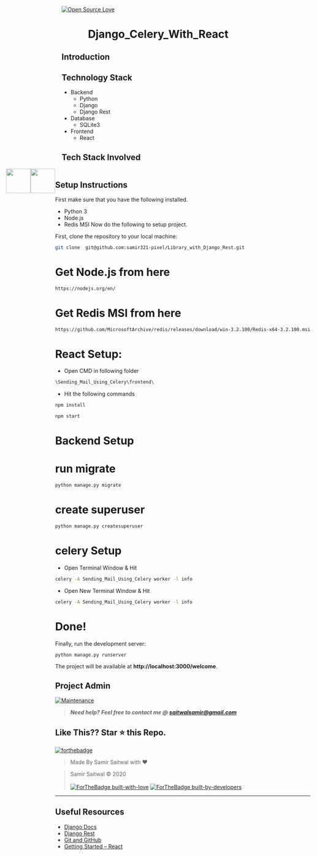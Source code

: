 
[![Open Source Love](https://badges.frapsoft.com/os/v1/open-source.svg?v=102)](https://snip-share.herokuapp.com/)&nbsp;

<h1 align="center">Django_Celery_With_React</h1>

## Introduction

## Technology Stack
* Backend
  * Python
  * Django 
  * Django Rest
* Database
  * SQLite3
* Frontend
  * React
  
## Tech Stack Involved
<div style="display: flex;justify-content: center;">
<img height="64px" width="auto" src="https://image.flaticon.com/icons/svg/919/919852.svg">
 <br/>
<img height="64px" width="auto" src="https://twilio-cms-prod.s3.amazonaws.com/images/django-dark.width-808.png">
<div/>

## Setup Instructions
First make sure that you have the following installed.
 * Python 3
 * Node.js
 * Redis MSI
Now do the following to setup project.

First, clone the repository to your local machine:

```bash
git clone  git@github.com:samir321-pixel/Library_with_Django_Rest.git
```

# Get Node.js from here
```bash
https://nodejs.org/en/
```

# Get Redis MSI from here
```bash
https://github.com/MicrosoftArchive/redis/releases/download/win-3.2.100/Redis-x64-3.2.100.msi
```

# React Setup:
* Open CMD in following folder
```bash
\Sending_Mail_Using_Celery\frontend\
```

* Hit the following commands
```bash
npm install
```
```bash
npm start
```

# Backend Setup
# run migrate

```bash
python manage.py migrate
```

# create superuser

```bash
python manage.py createsuperuser
```

# celery Setup
* Open Terminal Window & Hit

```bash
celery -A Sending_Mail_Using_Celery worker -l info
```

* Open New Terminal Window & Hit

```bash
celery -A Sending_Mail_Using_Celery worker -l info
```

# Done!
Finally, run the development server:

```bash
python manage.py runserver
```

The project will be available at **http://localhost:3000/welcome**.

## Project Admin
[![Maintenance](https://img.shields.io/maintenance/yes/2020?color=green&logo=github)](https://github.com/samir321-pixel)

> **_Need help?_** 
> **_Feel free to contact me @ [saitwalsamir@gmail.com](mailto:saitwalsamir@gmail.com?Subject=Library_Project)_**

## Like This?? Star ⭐ this Repo.

[![forthebadge](https://forthebadge.com/images/badges/made-with-python.svg)](https://github.com/samir321-pixel/Library_with_Django_Rest)

> Made By Samir Saitwal with ❤️

> Samir Saitwal &copy; 2020
<br><br>
[![ForTheBadge built-with-love](http://ForTheBadge.com/images/badges/built-with-love.svg)](https://github.com/samir321-pixel)
[![ForTheBadge built-by-developers](http://ForTheBadge.com/images/badges/built-by-developers.svg)](https://github.com/samir321-pixel)

***
## Useful Resources
- [Django Docs](https://docs.djangoproject.com/en/3.0/)
- [Django Rest](https://www.django-rest-framework.org/)
- [Git and GitHub](https://www.digitalocean.com/community/tutorials/how-to-use-git-a-reference-guide)
- [Getting Started – React](https://reactjs.org/docs/getting-started.html)
